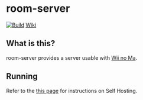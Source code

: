 # room-server
[![Build](https://github.com/WiiLink24/room-server/actions/workflows/push_docker_image.yml/badge.svg)](https://github.com/WiiLink24/room-server/actions/workflows/push_docker_image.yml)
[Wiki](https://wiilink.atlassian.net/wiki/spaces/ROOM)
## What is this?
room-server provides a server usable with [Wii no Ma](https://en.wikipedia.org/wiki/Wii_no_Ma).


## Running

Refer to the [this page](https://wiilink.atlassian.net/wiki/spaces/ROOM/pages/1507329/Self+Hosting) for instructions on Self Hosting.
